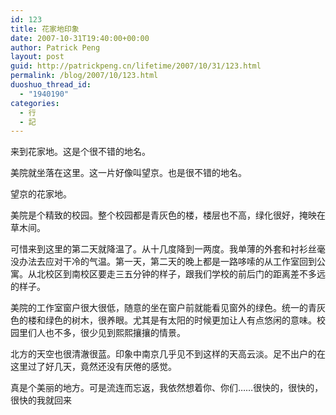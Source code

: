 ```yaml
---
id: 123
title: 花家地印象
date: 2007-10-31T19:40:00+00:00
author: Patrick Peng
layout: post
guid: http://patrickpeng.cn/lifetime/2007/10/31/123.html
permalink: /blog/2007/10/123.html
duoshuo_thread_id:
  - "1940190"
categories:
  - 行
  - 記
---
```

<p>来到花家地。这是个很不错的地名。</p>  <p>美院就坐落在这里。这一片好像叫望京。也是很不错的地名。</p>  <p>望京的花家地。</p>  <p>美院是个精致的校园。整个校园都是青灰色的楼，楼层也不高，绿化很好，掩映在草木间。</p>  <p>可惜来到这里的第二天就降温了。从十几度降到一两度。我单薄的外套和衬衫丝毫没办法去应对干冷的气温。第一天，第二天的晚上都是一路哆嗦的从工作室回到公寓。从北校区到南校区要走三五分钟的样子，跟我们学校的前后门的距离差不多远的样子。 </p>  <p>美院的工作室窗户很大很低，随意的坐在窗户前就能看见窗外的绿色。统一的青灰色的楼和绿色的树木，很养眼。尤其是有太阳的时候更加让人有点悠闲的意味。校园里们人也不多，很少见到熙熙攘攘的情景。</p>  <p>北方的天空也很清澈很蓝。印象中南京几乎见不到这样的天高云淡。足不出户的在这里过了好几天，竟然还没有厌倦的感觉。</p>  <p>真是个美丽的地方。可是流连而忘返，我依然想着你、你们……很快的，很快的，很快的我就回来</p>